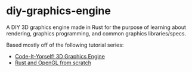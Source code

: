 # diy-graphics-engine
A DIY 3D graphics engine made in Rust for the purpose of learning about rendering, graphics programming, and common graphics libraries/specs. 

Based mostly off of the following tutorial series:
- [Code-It-Yorself! 3D Graphics Engine](https://www.youtube.com/watch?v=ih20l3pJoeU)
- [Rust and OpenGL from scratch](https://nercury.github.io/rust/opengl/tutorial/2018/02/08/opengl-in-rust-from-scratch-00-setup.html)
